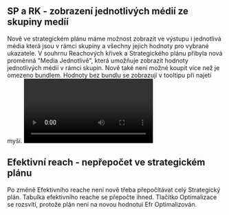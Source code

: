 ﻿---
categories: [fenix]
layout: fenix
---
## SP a RK - zobrazení jednotlivých médií ze skupiny medíí 
Nově ve strategickém plánu máme možnost zobrazit ve výstupu i jednotlivá média která jsou v rámci skupiny a všechny jejich hodnoty pro vybrané ukazatele. 
V souhrnu Reachových křivek a Strategického plánu přibyla nová proměnná "Media Jednotlivě", která umožňuje zobrazit hodnoty jednotlivých médií v rámci skupin. 
Nově také není možné koupit více než je omezeno bundlem. Hodnoty bez bundlu se zobrazují v tooltipu při najetí myší.
<video src="{{site.url}}/data/media_rozpad.mp4" type="video/mp4" controls></video>

## Efektivní reach - nepřepočet ve strategickém plánu
Po změně Efektivního reache není nově třeba přepočítávat celý Strategický plán. Tabulka efektivního reache se přepočte ihned. 
Tlačítko Optimalizace se rozsvítí, protože plán není na novou hodnotui Efr Optimalizován.
